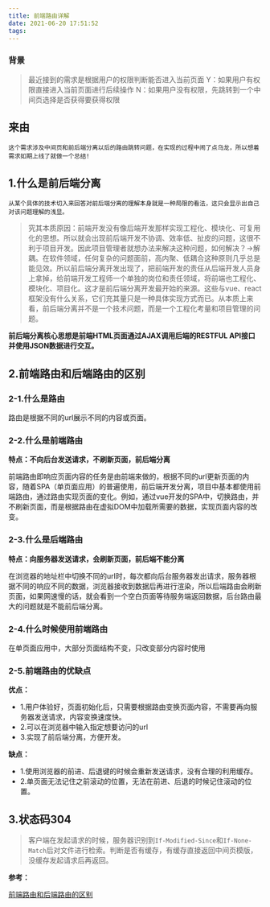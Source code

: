 ```yaml
---
title: 前端路由详解
date: 2021-06-20 17:51:52
tags:
---
```


### 背景

> 最近接到的需求是根据用户的权限判断能否进入当前页面
> Y：如果用户有权限直接进入当前页面进行后续操作
> N：如果用户没有权限，先跳转到一个中间页选择是否获得要获得权限



## 来由

`这个需求涉及中间页和前后端分离以后的路由跳转问题，在实现的过程中闹了点乌龙，所以想着需求如期上线了就做一个总结!`

## 1.什么是前后端分离

`从某个具体的技术切入来回答对前后端分离的理解本身就是一种局限的看法，这只会显示出自己对该问题理解的浅显。`

> 究其本质原因：前端开发没有像后端开发那样实现工程化、模块化、可复用化的思想。所以就会出现前后端开发不协调、效率低、扯皮的问题，这很不利于项目开发。因此项目管理者就想办法来解决这种问题，如何解决？→解耦。在软件领域，任何复杂的问题面前，高内聚、低耦合这种原则几乎总是能见效。所以前后端分离开发出现了，把前端开发的责任从后端开发人员身上拿掉，给前端开发工程师一个单独的岗位和责任领域，将前端也工程化、模块化、项目化。这才是前后端分离开发最开始的来源。这些与vue、react框架没有什么关系，它们充其量只是一种具体实现方式而已。从本质上来看，前后端分离并不是一个技术问题，而是一个工程化考量和项目管理的问题。

**前后端分离核心思想是前端HTML页面通过AJAX调用后端的RESTFUL API接口并使用JSON数据进行交互。**



## 2.前端路由和后端路由的区别



### 2-1.什么是路由

路由是根据不同的url展示不同的内容或页面。

### 2-2.什么是前端路由

**特点：不向后台发送请求，不刷新页面，前后端分离**

前端路由即响应页面内容的任务是由前端来做的，根据不同的url更新页面的内容，随着SPA（单页面应用）的普遍使用，前后端开发分离，项目中基本都使用前端路由，通过路由实现页面的变化。例如，通过vue开发的SPA中，切换路由，并不刷新页面，而是根据路由在虚拟DOM中加载所需要的数据，实现页面内容的改变。

### 2-3.什么是后端路由

**特点：向服务器发送请求，会刷新页面，前后端不能分离**

在浏览器的地址栏中切换不同的url时，每次都向后台服务器发出请求，服务器根据不同的响应不同的数据，浏览器接收到数据后再进行渲染，所以后端路由会刷新页面，如果网速慢的话，就会看到一个空白页面等待服务端返回数据，后台路由最大的问题就是不能前后端分离。

### 2-4.什么时候使用前端路由

在单页面应用中，大部分页面结构不变，只改变部分内容时使用

### 2-5.前端路由的优缺点

**优点：**

+ 1.用户体验好，页面初始化后，只需要根据路由变换页面内容，不需要再向服务器发送请求，内容变换速度快。
+ 2.可以在浏览器中输入指定想要访问的url
+ 3.实现了前后端分离，方便开发。

**缺点：**

+ 1.使用浏览器的前进、后退键的时候会重新发送请求，没有合理的利用缓存。
+ 2.单页面无法记住之前滚动的位置，无法在前进、后退的时候记住滚动的位置。

## 3.状态码304

>客户端在发起请求的时候，服务器识别到`If-Modified-Since`和`If-None-Match`后对文件进行检索。判断是否有缓存，有缓存直接返回中间页模版，没缓存发起请求后再返回。



**参考：**

[前端路由和后端路由的区别](https://cloud.tencent.com/developer/news/760765)


